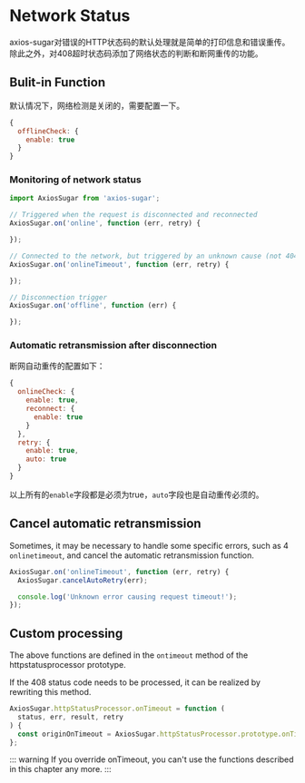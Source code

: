 # Network Status
axios-sugar对错误的HTTP状态码的默认处理就是简单的打印信息和错误重传。  
除此之外，对408超时状态码添加了网络状态的判断和断网重传的功能。

## Bulit-in Function
默认情况下，网络检测是关闭的，需要配置一下。
```js
{
  offlineCheck: {
    enable: true
  }
}
```

### Monitoring of network status
```js
import AxiosSugar from 'axios-sugar';

// Triggered when the request is disconnected and reconnected
AxiosSugar.on('online', function (err, retry) {

});

// Connected to the network, but triggered by an unknown cause (not 404, because this is triggered in the 408 processing function)
AxiosSugar.on('onlineTimeout', function (err, retry) {

});

// Disconnection trigger
AxiosSugar.on('offline', function (err) {

});
```


### Automatic retransmission after disconnection
断网自动重传的配置如下：
```js
{
  onlineCheck: {
    enable: true,
    reconnect: {
      enable: true
    }
  },
  retry: {
    enable: true,
    auto: true
  }
}
```
以上所有的`enable`字段都是必须为true，`auto`字段也是自动重传必须的。

## Cancel automatic retransmission
Sometimes, it may be necessary to handle some specific errors, such as 4 `onlinetimeout`, and cancel the automatic retransmission function.
```js
AxiosSugar.on('onlineTimeout', function (err, retry) {
  AxiosSugar.cancelAutoRetry(err);

  console.log('Unknown error causing request timeout!');
});
```

## Custom processing
The above functions are defined in the `ontimeout` method of the httpstatusprocessor prototype.

If the 408 status code needs to be processed, it can be realized by rewriting this method.
```js
AxiosSugar.httpStatusProcessor.onTimeout = function (
  status, err, result, retry
) {
  const originOnTimeout = AxiosSugar.httpStatusProcessor.prototype.onTimeout;
};
```
::: warning
If you override onTimeout, you can't use the functions described in this chapter any more.
:::
